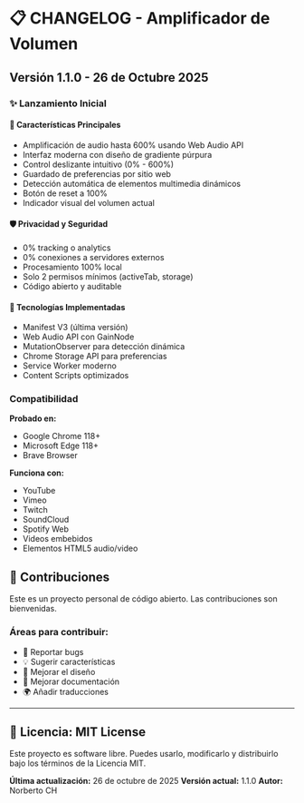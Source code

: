 # 📋 CHANGELOG - Amplificador de Volumen

## Versión 1.1.0 - 26 de Octubre 2025

### ✨ Lanzamiento Inicial

#### 🎉 Características Principales

- Amplificación de audio hasta 600% usando Web Audio API
- Interfaz moderna con diseño de gradiente púrpura
- Control deslizante intuitivo (0% - 600%)
- Guardado de preferencias por sitio web
- Detección automática de elementos multimedia dinámicos
- Botón de reset a 100%
- Indicador visual del volumen actual

#### 🛡️ Privacidad y Seguridad

- 0% tracking o analytics
- 0% conexiones a servidores externos
- Procesamiento 100% local
- Solo 2 permisos mínimos (activeTab, storage)
- Código abierto y auditable

#### 🔧 Tecnologías Implementadas

- Manifest V3 (última versión)
- Web Audio API con GainNode
- MutationObserver para detección dinámica
- Chrome Storage API para preferencias
- Service Worker moderno
- Content Scripts optimizados

### Compatibilidad

**Probado en:**

- Google Chrome 118+
- Microsoft Edge 118+
- Brave Browser

**Funciona con:**

- YouTube
- Vimeo
- Twitch
- SoundCloud
- Spotify Web
- Videos embebidos
- Elementos HTML5 audio/video

## 🤝 Contribuciones

Este es un proyecto personal de código abierto. Las contribuciones son bienvenidas.

### Áreas para contribuir:

- 🐛 Reportar bugs
- 💡 Sugerir características
- 🎨 Mejorar el diseño
- 📝 Mejorar documentación
- 🌍 Añadir traducciones

---

## 📄 Licencia: MIT License

Este proyecto es software libre. Puedes usarlo, modificarlo y distribuirlo bajo los términos de la Licencia MIT.

**Última actualización:** 26 de octubre de 2025
**Versión actual:** 1.1.0
**Autor:** Norberto CH
